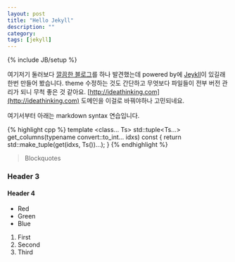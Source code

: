 ```yaml
---
layout: post
title: "Hello Jekyll"
description: ""
category: 
tags: [jekyll]
---
```

{% include JB/setup %}

여기저기 둘러보다 [깔끔한 블로그](http://pyrasis.com/)를 하나 발견했는데 powered by에 [Jeykll](https://github.com/jekyll/jekyll)이 있길래 한번 만들어 봤습니다.
theme 수정하는 것도 간단하고 무엇보다 파일들이 전부 버전 관리가 되니 무척 좋은 것 같아요.
[http://ideathinking.com](http://ideathinking.com) 도메인을 이걸로 바꿔야하나 고민되네요.

여기서부터 아래는 markdown syntax 연습입니다.

{% highlight cpp %}
template <class... Ts>
std::tuple<Ts...> get_columns(typename convert<Ts>::to_int... idxs) const {
  return std::make_tuple(get(idxs, Ts())...);
}
{% endhighlight %}

> Blockquotes

### Header 3

#### Header 4

* Red
* Green
* Blue

1. First
1. Second
1. Third
